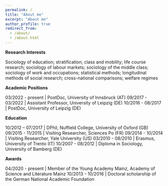 ```yaml
---
permalink: /
title: "About me"
excerpt: "About me"
author_profile: true
redirect_from: 
  - /about/
  - /about.html
---
```


**Research Interests**

Sociology of education; stratification, class and mobility; life course research; sociology of labour markets;  sociology of the middle class; sociology of work and occupations; statistical methods; longitudinal methods of social research; cross-national comparisons; welfare regimes



**Academic Positions**

03/2022 - present |    PostDoc, University of Innsbruck (AT)
09/2017 - 03/2022 |   Assistant Professor,  University of Leipzig (DE)
10/2016 - 08/2017 |     PostDoc, University of Leipzig (DE)



**Education**

10/2012 – 07/2017 |    DPhil, Nuffield College, University of Oxford (GB)
09/2015 - 11/2015 |    Visiting Researcher, Sciences Po (FR)
09/2014 - 10/2014 |    Visiting Researcher, Yale University (US)
03/2010 - 08/2010 |    Erasmus, University of Trento (IT)
10/2007 - 08/2012 |    Diploma in Sociology, University of Bamberg (DE)


**Awards**

04/2020 - present | Member of the Young Academy Mainz, Academy of Science and Literature Mainz
10/2013 - 10/2016 | Doctoral scholarship of the German National Academic Foundation 

